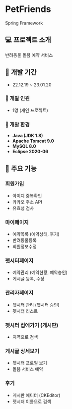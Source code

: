 # PetFriends
Spring Framework

## :computer: 프로젝트 소개
반려동물 돌봄 예약 서비스

## :date: 개발 기간
* 22.12.19 ~ 23.01.20

### :couple: 개발 인원
* 1명 (개인 프로젝트)

### :low_brightness: 개발 환경
- **Java (JDK 1.8)**
- **Apache Tomcat 9.0**
- **MySQL 8.0**
- **Eclipse 2020-06**

## :pushpin: 주요 기능

### 회원가입
- 아이디 중복확인
- 카카오 주소 API
- 유효성 검사

### 마이페이지
- 예약목록 (예약상태, 후기)
- 반려동물등록
- 회원정보수정

### 펫시터페이지
- 예약관리 (예약현황, 예약승인)
- 게시글 등록, 수정

### 관리자페이지
- 펫시터 관리 (펫시터 승인)
- 펫시터 리스트

### 펫시터 집에가기 (게시판)
- 지역으로 검색

### 게시글 상세보기
- 펫시터 프로필 보기
- 돌봄 서비스 예약

### 후기
- 게시판 에디터 (CKEditor)
- 펫시터 이름으로 검색
